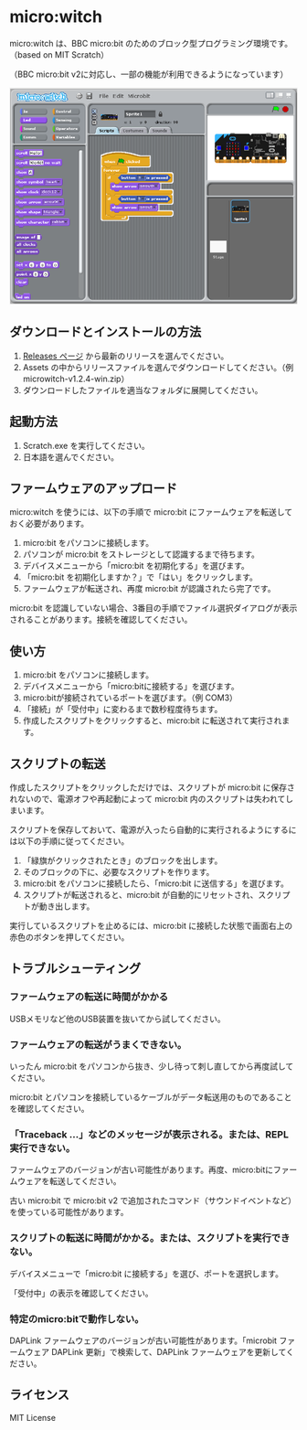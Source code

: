 # micro:witch
micro:witch は、BBC micro:bit のためのブロック型プログラミング環境です。（based on MIT Scratch）

（BBC micro:bit v2に対応し、一部の機能が利用できるようになっています）

![screenshot1](https://raw.githubusercontent.com/EiichiroIto/microwitch/master/doc/images/screenshot1.png)

## ダウンロードとインストールの方法
1. [Releases ページ](https://github.com/EiichiroIto/microwitch/releases) から最新のリリースを選んでください。
1. Assets の中からリリースファイルを選んでダウンロードしてください。（例 microwitch-v1.2.4-win.zip）
1. ダウンロードしたファイルを適当なフォルダに展開してください。

## 起動方法
1. Scratch.exe を実行してください。
1. 日本語を選んでください。

## ファームウェアのアップロード
micro:witch を使うには、以下の手順で micro:bit にファームウェアを転送しておく必要があります。

1. micro:bit をパソコンに接続します。
1. パソコンが micro:bit をストレージとして認識するまで待ちます。
1. デバイスメニューから「micro:bit を初期化する」を選びます。
1. 「micro:bit を初期化しますか？」で「はい」をクリックします。
1. ファームウェアが転送され、再度 micro:bit が認識されたら完了です。

micro:bit を認識していない場合、3番目の手順でファイル選択ダイアログが表示されることがあります。接続を確認してください。

## 使い方
1. micro:bit をパソコンに接続します。
1. デバイスメニューから「micro:bitに接続する」を選びます。
1. micro:bitが接続されているポートを選びます。（例 COM3）
1. 「接続」が「受付中」に変わるまで数秒程度待ちます。
1. 作成したスクリプトをクリックすると、micro:bit に転送されて実行されます。

## スクリプトの転送
作成したスクリプトをクリックしただけでは、スクリプトが micro:bit に保存されないので、電源オフや再起動によって micro:bit 内のスクリプトは失われてしまいます。

スクリプトを保存しておいて、電源が入ったら自動的に実行されるようにするには以下の手順に従ってください。

1. 「緑旗がクリックされたとき」のブロックを出します。
1. そのブロックの下に、必要なスクリプトを作ります。
1. micro:bit をパソコンに接続したら、「micro:bit に送信する」を選びます。
1. スクリプトが転送されると、micro:bit が自動的にリセットされ、スクリプトが動き出します。

実行しているスクリプトを止めるには、micro:bit に接続した状態で画面右上の赤色のボタンを押してください。

## トラブルシューティング
### ファームウェアの転送に時間がかかる
USBメモリなど他のUSB装置を抜いてから試してください。

### ファームウェアの転送がうまくできない。
いったん micro:bit をパソコンから抜き、少し待って刺し直してから再度試してください。

micro:bit とパソコンを接続しているケーブルがデータ転送用のものであることを確認してください。

### 「Traceback ...」などのメッセージが表示される。または、REPL実行できない。
ファームウェアのバージョンが古い可能性があります。再度、micro:bitにファームウェアを転送してください。

古い micro:bit で micro:bit v2 で追加されたコマンド（サウンドイベントなど）を使っている可能性があります。

### スクリプトの転送に時間がかかる。または、スクリプトを実行できない。
デバイスメニューで「micro:bit に接続する」を選び、ポートを選択します。

「受付中」の表示を確認してください。

### 特定のmicro:bitで動作しない。
DAPLink ファームウェアのバージョンが古い可能性があります。「microbit ファームウェア DAPLink 更新」で検索して、DAPLink ファームウェアを更新してください。

## ライセンス
MIT License
